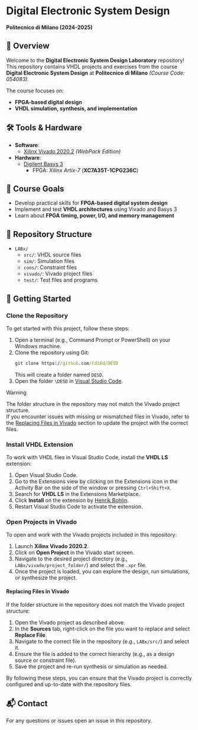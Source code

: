 # Digital Electronic System Design  
**Politecnico di Milano (2024-2025)**  

## 📖 Overview  
Welcome to the **Digital Electronic System Design Laboratory** repository!  
This repository contains VHDL projects and exercises from the course **Digital Electronic System Design** at **Politecnico di Milano** *(Course Code: 054083)*.  

The course focuses on:  
- **FPGA-based digital design**  
- **VHDL simulation, synthesis, and implementation**  

## 🛠️ Tools & Hardware  
- **Software**:  
  - [Xilinx Vivado 2020.2](https://www.xilinx.com/products/design-tools/vivado.html) *(WebPack Edition)*  
- **Hardware**:  
  - [Digilent Basys 3](https://digilent.com/shop/basys-3-artix-7-fpga-trainer-board-recommended-for-introductory-users/)  
    - FPGA: *Xilinx Artix-7* (**XC7A35T-1CPG236C**)  

## 🎯 Course Goals  
- Develop practical skills for **FPGA-based digital system design**  
- Implement and test **VHDL architectures** using Vivado and Basys 3  
- Learn about **FPGA timing, power, I/O, and memory management**  

## 📂 Repository Structure
- `LABx/`
  - `src/`: VHDL source files  
  - `sim/`: Simulation files  
  - `cons/`: Constraint files  
  - `vivado/`: Vivado project files
  - `test/`: Test files and programs

## 🚀 Getting Started  

### Clone the Repository  
To get started with this project, follow these steps:  

1. Open a terminal (e.g., Command Prompt or PowerShell) on your Windows machine.
2. Clone the repository using Git:  
   ```cmd
   git clone https://github.com/Cd16d/DESD
   ```
   This will create a folder named `DESD`.  
3. Open the folder `\DESD` in [Visual Studio Code](https://code.visualstudio.com/).  

> [!Warning]  
> The folder structure in the repository may not match the Vivado project structure.  
> If you encounter issues with missing or mismatched files in Vivado, refer to the [Replacing Files in Vivado](#replacing-files-in-vivado) section to update the project with the correct files.

### Install VHDL Extension  
To work with VHDL files in Visual Studio Code, install the **VHDL LS** extension:  

1. Open Visual Studio Code.  
2. Go to the Extensions view by clicking on the Extensions icon in the Activity Bar on the side of the window or pressing `Ctrl+Shift+X`.  
3. Search for **VHDL LS** in the Extensions Marketplace.  
4. Click **Install** on the extension by [Henrik Bohlin](https://marketplace.visualstudio.com/items?itemName=hbohlin.vhdl-ls).  
5. Restart Visual Studio Code to activate the extension.  

### Open Projects in Vivado  
To open and work with the Vivado projects included in this repository:  

1. Launch **Xilinx Vivado 2020.2**.  
2. Click on **Open Project** in the Vivado start screen.  
3. Navigate to the desired project directory (e.g., `LABx/vivado/project_folder/`) and select the `.xpr` file.  
4. Once the project is loaded, you can explore the design, run simulations, or synthesize the project.  

#### Replacing Files in Vivado  
If the folder structure in the repository does not match the Vivado project structure:  

1. Open the Vivado project as described above.  
2. In the **Sources** tab, right-click on the file you want to replace and select **Replace File**.  
3. Navigate to the correct file in the repository (e.g., `LABx/src/`) and select it.  
4. Ensure the file is added to the correct hierarchy (e.g., as a design source or constraint file).  
5. Save the project and re-run synthesis or simulation as needed.  

By following these steps, you can ensure that the Vivado project is correctly configured and up-to-date with the repository files.

## 📬 Contact  
For any questions or issues open an issue in this repository.